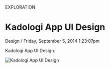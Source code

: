 <p class="type">EXPLORATION</p>

# Kadologi App UI Design

<p class="meta">Design  /  Friday, September 5, 2014 1:23:07pm</p>

Kadologi App UI Design.

![Kadologi App UI Design](https://farooq-agent.web.app/assets/images/works/large/rRMA8ULL_work_image.png)
